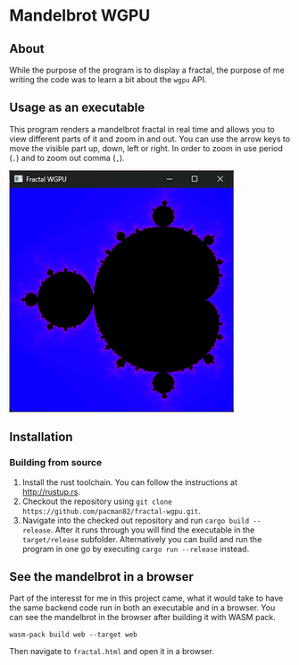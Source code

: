 # Mandelbrot WGPU

## About

While the purpose of the program is to display a fractal, the purpose of me writing the code was to learn a bit about the `wgpu` API.

## Usage as an executable

This program renders a mandelbrot fractal in real time and allows you to view different parts of it and zoom in and out. You can use the arrow keys to move the visible part up, down, left or right. In order to zoom in use period (`.`) and to zoom out comma (`,`).

![Screenshot of Mandelbrot fractal](screenshot.png)

## Installation

### Building from source

1. Install the rust toolchain. You can follow the instructions at <http://rustup.rs>.
2. Checkout the repository using `git clone https://github.com/pacman82/fractal-wgpu.git`.
3. Navigate into the checked out repository and run `cargo build --release`. After it runs through you will find the executable in the `target/release` subfolder. Alternatively you can build and run the program in one go by executing `cargo run --release` instead.

## See the mandelbrot in a browser

Part of the interesst for me in this project came, what it would take to have the same backend code run in both an executable and in a browser. You can see the mandelbrot in the browser after building it with WASM pack.

```shell
wasm-pack build web --target web
```

Then navigate to `fractal.html` and open it in a browser.